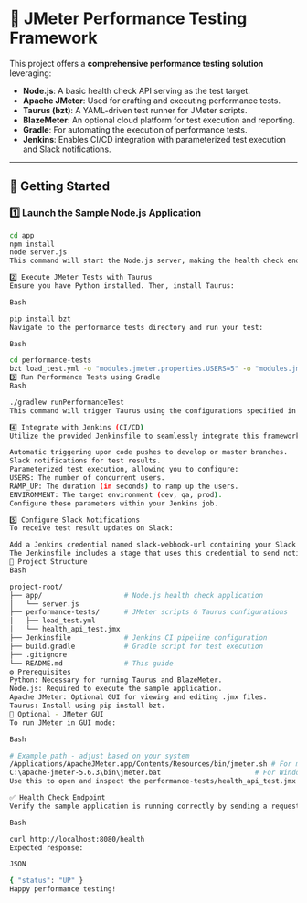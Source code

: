 # 🧪 JMeter Performance Testing Framework

This project offers a **comprehensive performance testing solution** leveraging:

- **Node.js**: A basic health check API serving as the test target.
- **Apache JMeter**: Used for crafting and executing performance tests.
- **Taurus (bzt)**: A YAML-driven test runner for JMeter scripts.
- **BlazeMeter**: An optional cloud platform for test execution and reporting.
- **Gradle**: For automating the execution of performance tests.
- **Jenkins**: Enables CI/CD integration with parameterized test execution and Slack notifications.

---

## 🚀 Getting Started

### 1️⃣ Launch the Sample Node.js Application

```bash
cd app
npm install
node server.js
This command will start the Node.js server, making the health check endpoint accessible at http://localhost:8080/health.

2️⃣ Execute JMeter Tests with Taurus
Ensure you have Python installed. Then, install Taurus:

Bash

pip install bzt
Navigate to the performance tests directory and run your test:

Bash

cd performance-tests
bzt load_test.yml -o "modules.jmeter.properties.USERS=5" -o "modules.jmeter.properties.RAMP_UP=1"
3️⃣ Run Performance Tests using Gradle
Bash

./gradlew runPerformanceTest
This command will trigger Taurus using the configurations specified in the build.gradle file.

4️⃣ Integrate with Jenkins (CI/CD)
Utilize the provided Jenkinsfile to seamlessly integrate this framework into your Jenkins pipeline. It offers:

Automatic triggering upon code pushes to develop or master branches.
Slack notifications for test results.
Parameterized test execution, allowing you to configure:
USERS: The number of concurrent users.
RAMP_UP: The duration (in seconds) to ramp up the users.
ENVIRONMENT: The target environment (dev, qa, prod).
Configure these parameters within your Jenkins job.

5️⃣ Configure Slack Notifications
To receive test result updates on Slack:

Add a Jenkins credential named slack-webhook-url containing your Slack webhook URL.
The Jenkinsfile includes a stage that uses this credential to send notifications.
📁 Project Structure
Bash

project-root/
├── app/                    # Node.js health check application
│   └── server.js
├── performance-tests/      # JMeter scripts & Taurus configurations
│   ├── load_test.yml
│   └── health_api_test.jmx
├── Jenkinsfile             # Jenkins CI pipeline configuration
├── build.gradle            # Gradle script for test execution
├── .gitignore
└── README.md               # This guide
⚙️ Prerequisites
Python: Necessary for running Taurus and BlazeMeter.
Node.js: Required to execute the sample application.
Apache JMeter: Optional GUI for viewing and editing .jmx files.
Taurus: Install using pip install bzt.
📌 Optional - JMeter GUI
To run JMeter in GUI mode:

Bash

# Example path - adjust based on your system
/Applications/ApacheJMeter.app/Contents/Resources/bin/jmeter.sh # For macOS
C:\apache-jmeter-5.6.3\bin\jmeter.bat                       # For Windows
Use this to open and inspect the performance-tests/health_api_test.jmx file.

✅ Health Check Endpoint
Verify the sample application is running correctly by sending a request to the health check endpoint:

Bash

curl http://localhost:8080/health
Expected response:

JSON

{ "status": "UP" }
Happy performance testing!